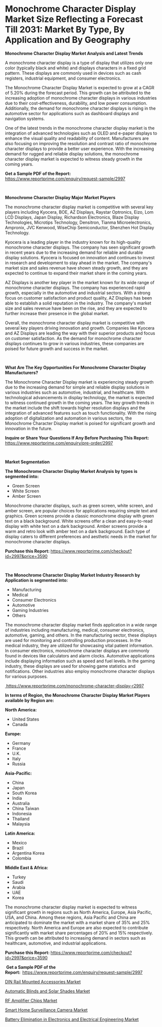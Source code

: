 <p><h1>Monochrome Character Display Market Size Reflecting a Forecast Till 2031: Market By Type, By Application and By Geography</h1></p><p><strong>Monochrome Character Display Market Analysis and Latest Trends</strong></p>
<p><p>A monochrome character display is a type of display that utilizes only one color (typically black and white) and displays characters in a fixed grid pattern. These displays are commonly used in devices such as cash registers, industrial equipment, and consumer electronics.</p><p>The Monochrome Character Display Market is expected to grow at a CAGR of 5.20% during the forecast period. This growth can be attributed to the increasing adoption of monochrome character displays in various industries due to their cost-effectiveness, durability, and low power consumption. Additionally, the demand for monochrome character displays is rising in the automotive sector for applications such as dashboard displays and navigation systems.</p><p>One of the latest trends in the monochrome character display market is the integration of advanced technologies such as OLED and e-paper displays to enhance the visual quality and readability of content. Manufacturers are also focusing on improving the resolution and contrast ratio of monochrome character displays to provide a better user experience. With the increasing demand for rugged and reliable display solutions, the monochrome character display market is expected to witness steady growth in the coming years.</p></p>
<p><strong>Get a Sample PDF of the Report:&nbsp;</strong> <a href="https://www.reportprime.com/enquiry/request-sample/2997">https://www.reportprime.com/enquiry/request-sample/2997</a></p>
<p>&nbsp;</p>
<p><strong>Monochrome Character Display Major Market Players</strong></p>
<p><p>The monochrome character display market is competitive with several key players including Kyocera, BOE, AZ Displays, Raystar Optronics, Eizo, Lom LCD Displays, Japan Display, Richardson Electronics, Blaze Display Technologies, Microtips Technology, Densitron, Tianma Microelectronics, Ampronix, JVC Kenwood, WiseChip Semiconductor, Shenzhen Hot Display Technology.</p><p>Kyocera is a leading player in the industry known for its high-quality monochrome character displays. The company has seen significant growth in recent years due to the increasing demand for reliable and durable display solutions. Kyocera is focused on innovation and continues to invest in research and development to stay ahead in the market. The company's market size and sales revenue have shown steady growth, and they are expected to continue to expand their market share in the coming years.</p><p>AZ Displays is another key player in the market known for its wide range of monochrome character displays. The company has experienced rapid growth, especially in the automotive and industrial sectors. With a strong focus on customer satisfaction and product quality, AZ Displays has been able to establish a solid reputation in the industry. The company's market size and sales revenue have been on the rise, and they are expected to further increase their presence in the global market.</p><p>Overall, the monochrome character display market is competitive with several key players driving innovation and growth. Companies like Kyocera and AZ Displays are leading the way with their superior products and focus on customer satisfaction. As the demand for monochrome character displays continues to grow in various industries, these companies are poised for future growth and success in the market.</p></p>
<p>&nbsp;</p>
<p><strong>What Are The Key Opportunities For Monochrome Character Display Manufacturers?</strong></p>
<p><p>The Monochrome Character Display market is experiencing steady growth due to the increasing demand for simple and reliable display solutions in various industries such as automotive, industrial, and healthcare. With technological advancements in display technology, the market is expected to witness continued growth in the coming years. The key growth trends in the market include the shift towards higher resolution displays and the integration of advanced features such as touch functionality. With the rising adoption of digitalization and automation in various sectors, the Monochrome Character Display market is poised for significant growth and innovation in the future.</p></p>
<p><strong>Inquire or Share Your Questions If Any Before Purchasing This Report:</strong> <a href="https://www.reportprime.com/enquiry/pre-order/2997">https://www.reportprime.com/enquiry/pre-order/2997</a></p>
<p>&nbsp;</p>
<p><strong>Market Segmentation</strong></p>
<p><strong>The Monochrome Character Display Market Analysis by types is segmented into:</strong></p>
<p><ul><li>Green Screen</li><li>White Screen</li><li>Amber Screen</li></ul></p>
<p><p>Monochrome character displays, such as green screen, white screen, and amber screen, are popular choices for applications requiring simple text and graphics. Green screens provide a classic monochrome display with green text on a black background. White screens offer a clean and easy-to-read display with white text on a dark background. Amber screens provide a warm and retro look with amber text on a dark background. Each type of display caters to different preferences and aesthetic needs in the market for monochrome character displays.</p></p>
<p><strong>Purchase this Report:&nbsp;</strong><a href="https://www.reportprime.com/checkout?id=2997&price=3590">https://www.reportprime.com/checkout?id=2997&price=3590</a></p>
<p>&nbsp;</p>
<p><strong>The Monochrome Character Display Market Industry Research by Application is segmented into:</strong></p>
<p><ul><li>Manufacturing</li><li>Medical</li><li>Consumer Electronics</li><li>Automotive</li><li>Gaming Industries</li><li>Others</li></ul></p>
<p><p>The monochrome character display market finds application in a wide range of industries including manufacturing, medical, consumer electronics, automotive, gaming, and others. In the manufacturing sector, these displays are used for monitoring and controlling production processes. In the medical industry, they are utilized for showcasing vital patient information. In consumer electronics, monochrome character displays are commonly found in devices like calculators and alarm clocks. Automotive applications include displaying information such as speed and fuel levels. In the gaming industry, these displays are used for showing game statistics and notifications. Other industries also employ monochrome character displays for various purposes.</p></p>
<p><a href="https://www.reportprime.com/monochrome-character-display-r2997">&nbsp;https://www.reportprime.com/monochrome-character-display-r2997</a></p>
<p><strong>In terms of Region, the Monochrome Character Display Market Players available by Region are:</strong></p>
<p>
    <p> <strong> North America: </strong>
        <ul>
            <li>United States</li>
            <li>Canada</li>
        </ul>
        </p> 
    <p> <strong> Europe: </strong>
        <ul>
            <li>Germany</li>
            <li>France</li>
            <li>U.K.</li>
            <li>Italy</li>
            <li>Russia</li>
        </ul>
        </p> 
    <p> <strong> Asia-Pacific: </strong>
        <ul>
            <li>China</li>
            <li>Japan</li>
            <li>South Korea</li>
            <li>India</li>
            <li>Australia</li>
            <li>China Taiwan</li>
            <li>Indonesia</li>
            <li>Thailand</li>
            <li>Malaysia</li>
        </ul>
        </p> 
    <p> <strong> Latin America: </strong>
        <ul>
            <li>Mexico</li>
            <li>Brazil</li>
            <li>Argentina Korea</li>
            <li>Colombia</li>
        </ul>
        </p> 
    <p> <strong> Middle East & Africa: </strong>
        <ul>
            <li>Turkey</li>
            <li>Saudi</li>
            <li>Arabia</li>
            <li>UAE</li>
            <li>Korea</li>
        </ul>
    </p>
    </p>
<p><p>The monochrome character display market is expected to witness significant growth in regions such as North America, Europe, Asia Pacific, USA, and China. Among these regions, Asia Pacific and China are anticipated to dominate the market with a market share of 35% and 25% respectively. North America and Europe are also expected to contribute significantly with market share percentages of 20% and 15% respectively. This growth can be attributed to increasing demand in sectors such as healthcare, automotive, and industrial applications.</p></p>
<p><strong>Purchase this Report: </strong><a href="https://www.reportprime.com/checkout?id=2997&price=3590">https://www.reportprime.com/checkout?id=2997&price=3590</a></p>
<p>&nbsp;<strong>Get a Sample PDF of the Report:&nbsp;&nbsp;</strong><a href="https://www.reportprime.com/enquiry/request-sample/2997">https://www.reportprime.com/enquiry/request-sample/2997</a></p>
<p><strong></strong></p>
<p><p><a href="https://github.com/nafiafirdania/Market-Research-Report-List-1/blob/main/din-rail-mounted-accessories-market.md">DIN Rail Mounted Accessories Market</a></p><p><a href="https://medium.com/@bon-bar/automatic-blinds-and-solar-shades-industry-analysis-report-its-market-size-growing-with-a-cagr-of-b77d06f33392">Automatic Blinds and Solar Shades Market</a></p><p><a href="https://www.linkedin.com/pulse/rf-amplifier-chips-market-research-report-forecast-growth-qsafc">RF Amplifier Chips Market</a></p><p><a href="https://medium.com/@bon-bar/smart-home-surveillance-camera-market-size-is-growing-at-cagr-of-9-6-a1d321a1d15b">Smart Home Surveillance Camera Market</a></p><p><a href="https://github.com/faisalayoob601/Market-Research-Report-List-1/blob/main/battery-elimination-in-electronics-and-electrical-engineering-market.md">Battery Elimination in Electronics and Electrical Engineering Market</a></p></p>